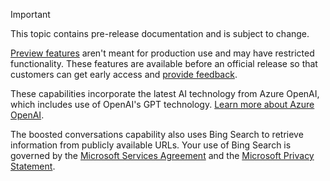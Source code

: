 > [!IMPORTANT]
> This topic contains pre-release documentation and is subject to change.
>
> [Preview features](https://go.microsoft.com/fwlink/?linkid=2189520) aren't meant for production use and may have restricted functionality. These features are available before an official release so that customers can get early access and [provide feedback](https://powerusers.microsoft.com/t5/Forums/ct-p/pva_forums).
>  
> These capabilities incorporate the latest AI technology from Azure OpenAI, which includes use of OpenAI's GPT technology. [Learn more about Azure OpenAI](/legal/cognitive-services/openai/transparency-note).
>  
>The boosted conversations capability also uses Bing Search to retrieve information from publicly available URLs. Your use of Bing Search is governed by the [Microsoft Services Agreement](https://go.microsoft.com/fwlink/?linkid=2178408) and the [Microsoft Privacy Statement](https://go.microsoft.com/fwlink/?LinkId=521839).